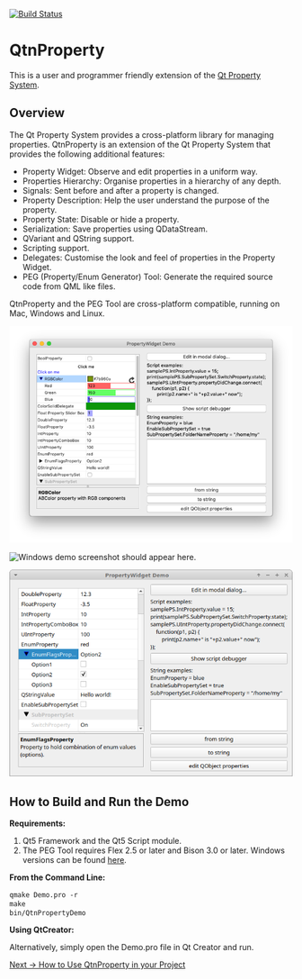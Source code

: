 [![Build Status](https://travis-ci.com/madmiraal/QtnProperty.svg?branch=master)](https://travis-ci.com/madmiraal/QtnProperty)

# QtnProperty

This is a user and programmer friendly extension of the [Qt Property System](https://doc.qt.io/qt-5/properties.html).

## Overview

The Qt Property System provides a cross-platform library for managing properties. QtnProperty is an extension of the Qt Property System that provides the following additional features:
* Property Widget: Observe and edit properties in a uniform way.
* Properties Hierarchy: Organise properties in a hierarchy of any depth.
* Signals: Sent before and after a property is changed.
* Property Description: Help the user understand the purpose of the property.
* Property State: Disable or hide a property.
* Serialization: Save properties using QDataStream.
* QVariant and QString support.
* Scripting support.
* Delegates: Customise the look and feel of properties in the Property Widget.
* PEG (Property/Enum Generator) Tool: Generate the required source code from QML like files.

QtnProperty and the PEG Tool are cross-platform compatible, running on Mac, Windows and Linux.

![Mac demo screenshot should appear here.](Docs/img/DemoMac.png)

![Windows demo screenshot should appear here.](Docs/img/DemoWin.png)

![Linux demo screenshot should appear here.](Docs/img/DemoLinux.png)

## How to Build and Run the Demo

**Requirements:**

1. Qt5 Framework and the Qt5 Script module.
2. The PEG Tool requires Flex 2.5 or later and Bison 3.0 or later. Windows versions can be found [here](http://sourceforge.net/projects/winflexbison/).

**From the Command Line:**

```
qmake Demo.pro -r
make
bin/QtnPropertyDemo
```

**Using QtCreator:**

Alternatively, simply open the Demo.pro file in Qt Creator and run.

[Next -> How to Use QtnProperty in your Project](Docs/HowToUse.md)
